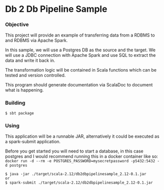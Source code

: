 # Db 2 Db Pipeline Sample

### Objective
This project will provide an example of transferring data from a RDBMS to and RDBMS via Apache Spark.

In this sample, we will use a Postgres DB as the source and the target.
We will use a JDBC connection with Apache Spark and use SQL to extract the data and write it back in.

The transformation logic will be contained in Scala functions which can be tested and version controlled.

This program should generate documentation via ScalaDoc to document what is happening.

### Building
```
$ sbt package
```

### Using
This application will be a runnable JAR, alternatively it could be executed as a spark-submit application.

Before you get started you will need to start a database, in this case postgres and I would recommend running this in a docker container like so:
`docker run -d --rm -e POSTGRES_PASSWORD=mysecretpassword -p5432:5432 -d postgres`


```
$ java -jar ./target/scala-2.12/db2dbpipelinesample_2.12-0.1.jar
or
$ spark-submit ./target/scala-2.12/db2dbpipelinesample_2.12-0.1.jar
```


